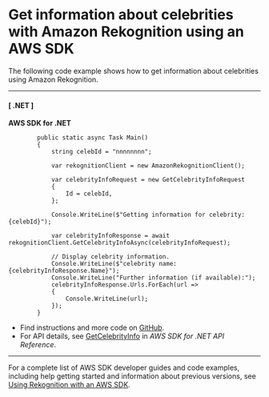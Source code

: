 # Get information about celebrities with Amazon Rekognition using an AWS SDK<a name="example_rekognition_GetCelebrityInfo_section"></a>

The following code example shows how to get information about celebrities using Amazon Rekognition\.

------
#### [ \.NET ]

**AWS SDK for \.NET**  
  

```
        public static async Task Main()
        {
            string celebId = "nnnnnnnn";

            var rekognitionClient = new AmazonRekognitionClient();

            var celebrityInfoRequest = new GetCelebrityInfoRequest
            {
                Id = celebId,
            };

            Console.WriteLine($"Getting information for celebrity: {celebId}");

            var celebrityInfoResponse = await rekognitionClient.GetCelebrityInfoAsync(celebrityInfoRequest);

            // Display celebrity information.
            Console.WriteLine($"celebrity name: {celebrityInfoResponse.Name}");
            Console.WriteLine("Further information (if available):");
            celebrityInfoResponse.Urls.ForEach(url =>
            {
                Console.WriteLine(url);
            });
        }
```
+  Find instructions and more code on [GitHub](https://github.com/awsdocs/aws-doc-sdk-examples/tree/main/dotnetv3/Rekognition/#code-examples)\. 
+  For API details, see [GetCelebrityInfo](https://docs.aws.amazon.com/goto/DotNetSDKV3/rekognition-2016-06-27/GetCelebrityInfo) in *AWS SDK for \.NET API Reference*\. 

------

For a complete list of AWS SDK developer guides and code examples, including help getting started and information about previous versions, see [Using Rekognition with an AWS SDK](sdk-general-information-section.md)\.